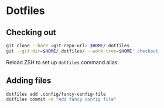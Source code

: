 # Dotfiles

## Checking out

```sh
git clone --bare <git-repo-url> $HOME/.dotfiles
git --git-dir=$HOME/.dotfiles/ --work-tree=$HOME' checkout
```

Reload ZSH to set up `dotfiles` command alias.

## Adding files

```sh
dotfiles add .config/fancy-config-file
dotfiles commit -m "Add fancy config file"
```
